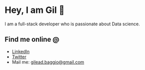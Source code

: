 # Hey, I am Gil 👋

I am a full-stack developer who is passionate about Data science.

## Find me online @
- [LinkedIn](https://www.linkedin.com/in/gilead-baggio/)
- [Twitter](https://twitter.com/gilsedition)
- Mail me: [gilead.baggio@gmail.com](mailto:gilead.baggio@gmail.com)
